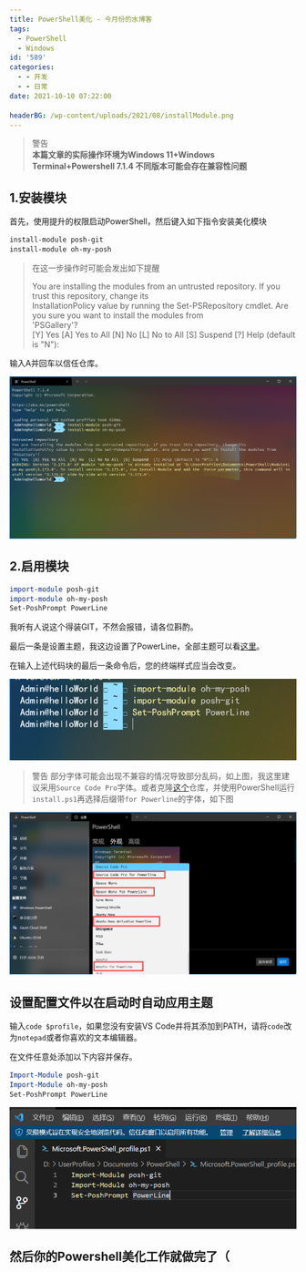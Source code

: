 ```yaml
---
title: PowerShell美化 - 今月份的水博客
tags:
  - PowerShell
  - Windows
id: '589'
categories:
  - - 开发
  - - 日常
date: 2021-10-10 07:22:00

headerBG: /wp-content/uploads/2021/08/installModule.png
---
```


> 警告  
> **本篇文章的实际操作环境为Windows 11+Windows Terminal+Powershell 7.1.4 不同版本可能会存在兼容性问题**

## 1.安装模块

首先，使用提升的权限启动PowerShell，然后键入如下指令安装美化模块

```powershell
install-module posh-git
install-module oh-my-posh
```

> 在这一步操作时可能会发出如下提醒
> 
> You are installing the modules from an untrusted repository. If you trust this repository, change its  
> InstallationPolicy value by running the Set-PSRepository cmdlet. Are you sure you want to install the modules from  
> 'PSGallery'?  
> \[Y\] Yes \[A\] Yes to All \[N\] No \[L\] No to All \[S\] Suspend \[?\] Help (default is "N"):

输入A并回车以信任仓库。

![](/wp-content/uploads/2021/08/installModule.png)

## 2.启用模块

```powershell
import-module posh-git
import-module oh-my-posh
Set-PoshPrompt PowerLine
```

我听有人说这个得装GIT，不然会报错，请各位斟酌。

最后一条是设置主题，我这边设置了PowerLine，全部主题可以看[这里](https://github.com/JanDeDobbeleer/oh-my-posh/tree/main/themes)。

在输入上述代码块的最后一条命令后，您的终端样式应当会改变。

![](/wp-content/uploads/2021/08/QQ截图20210825082303.png)

>警告
>部分字体可能会出现不兼容的情况导致部分乱码，如上图，我这里建议采用`Source Code Pro`字体。或者克隆[这个](https://github.com/powerline/fonts)仓库，并使用PowerShell运行`install.ps1`再选择后缀带`for Powerline`的字体，如下图


![](/wp-content/uploads/2021/08/fonts.png)

## 设置配置文件以在启动时自动应用主题

输入`code $profile`，如果您没有安装VS Code并将其添加到PATH，请将`code`改为`notepad`或者你喜欢的文本编辑器。

在文件任意处添加以下内容并保存。

```powershell
Import-Module posh-git
Import-Module oh-my-posh
Set-PoshPrompt PowerLine
```

![](/wp-content/uploads/2021/08/vsc.png)

## 然后你的Powershell美化工作就做完了（